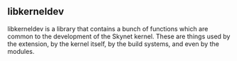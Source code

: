 ## libkerneldev

libkerneldev is a library that contains a bunch of functions which are common
to the development of the Skynet kernel. These are things used by the
extension, by the kernel itself, by the build systems, and even by the modules.

